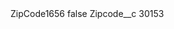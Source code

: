 <?xml version="1.0" encoding="UTF-8"?>
<CustomMetadata xmlns="http://soap.sforce.com/2006/04/metadata" xmlns:xsi="http://www.w3.org/2001/XMLSchema-instance" xmlns:xsd="http://www.w3.org/2001/XMLSchema">
    <label>ZipCode1656</label>
    <protected>false</protected>
    <values>
        <field>Zipcode__c</field>
        <value xsi:type="xsd:string">30153</value>
    </values>
</CustomMetadata>
